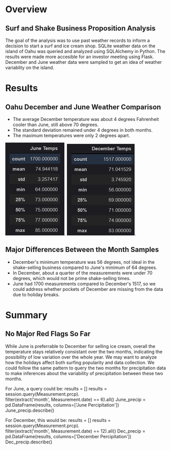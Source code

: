 # Overview
## Surf and Shake Business Proposition Analysis
The goal of the analysis was to use past weather records to inform a decision to start a surf and ice cream shop. SQLite weather data on the island of Oahu was queried and analyzed using SQLAlchemy in Python. The results were made more accesible for an investor meeting using Flask. December and June weather data were sampled to get an idea of weather variablity on the island. 

# Results
## Oahu December and June Weather Comparison
- The average December temperature was about 4 degrees Fahrenheit cooler than June, still above 70 degrees. 
- The standard deviation remained under 4 degrees in both months. 
- The maximum temperatures were only 2 degrees apart. 

 ![June.png](June.png).  ![Dec.png](Dec.png).

## Major Differences Between the Month Samples
- December's minimum temperature was 56 degrees, not ideal in the shake-selling business compared to June's minimum of 64 degrees. 
- In December, about a quarter of the measurements were under 70 degrees, which would not be prime shake-selling times. 
- June had 1700 measurements compared to December's 1517, so we could address whether pockets of December are missing from the data due to holiday breaks. 

# Summary
## No Major Red Flags So Far
While June is preferrable to December for selling ice cream, overall the temperature stays relatively consistant over the two months, indicating the possibility of low variation over the whole year. We may want to analyze how the holidays affect both surfing popularity and data collection. We could follow the same pattern to query the two months for precipitation data to make inferences about the variability of precipitation between these two months. 

For June, a query could be:
results = []
results = session.query(Measurement.prcp).\
filter(extract('month', Measurement.date) == 6).all()
June_precip = pd.DataFrame(results, columns=['June Percipitation'])
June_precip.describe()

For December, this would be:
results = []
results = session.query(Measurement.prcp).\
filter(extract('month', Measurement.date) == 12).all()
Dec_precip = pd.DataFrame(results, columns=['December Percipitation'])
Dec_precip.describe()
